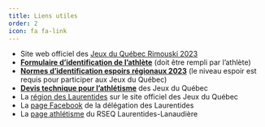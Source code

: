 ```yaml
---
title: Liens utiles
order: 2
icon: fa fa-link
---
```


- Site web officiel des [Jeux du Québec Rimouski 2023](https://rimouski2023.jeuxduquebec.com/)
- [**Formulaire d’identification de l’athlète**](https://docs.google.com/forms/d/e/1FAIpQLScYSVdrBiV7wrIJU4WCFXAVEIf8nQQdg_eOGF4ilmYn5LZY2w/viewform) (doit être rempli par l’athlète)
- [**Normes d’identification espoirs régionaux 2023**](https://www.athletisme-quebec.ca/medias/normes-espoirs-2023.pdf) (le niveau espoir est requis pour participer aux Jeux du Québec)
- [**Devis technique pour l’athlétisme**](https://www.jeuxduquebec.com/wp-content/uploads/sites/3/sites/3/2023/04/Athletisme-Rimouski-2023.pdf) des Jeux du Québec
- La [région des Laurentides](https://www.jeuxduquebec.com/les-regions/#14) sur le site officiel des Jeux du Québec
- La [page Facebook](https://fr-ca.facebook.com/jdq.lau/) de la délégation des Laurentides
- La [page athlétisme](https://ll.rseq.ca/athletisme/) du RSEQ Laurentides-Lanaudière
